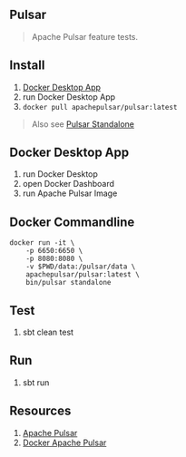 Pulsar
------
>Apache Pulsar feature tests.

Install
-------
1. [Docker Desktop App](https://www.docker.com/products/docker-desktop/)
2. run Docker Desktop App
3. ```docker pull apachepulsar/pulsar:latest```
>Also see [Pulsar Standalone](https://pulsar.apache.org/docs/getting-started-standalone/)

Docker Desktop App
------------------
1. run Docker Desktop
2. open Docker Dashboard
3. run Apache Pulsar Image

Docker Commandline
------------------
```
docker run -it \
    -p 6650:6650 \
    -p 8080:8080 \
    -v $PWD/data:/pulsar/data \
    apachepulsar/pulsar:latest \
    bin/pulsar standalone
```

Test
----
1. sbt clean test

Run
---
1. sbt run

Resources
---------
1. [Apache Pulsar](https://pulsar.apache.org/)
2. [Docker Apache Pulsar](https://hub.docker.com/r/apachepulsar/pulsar)
